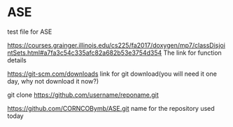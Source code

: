 # ASE

test file for ASE

https://courses.grainger.illinois.edu/cs225/fa2017/doxygen/mp7/classDisjointSets.html#a7fa3c54c335afc82a682b53e3754d354
The link for function details

https://git-scm.com/downloads
link for git download(you will need it one day, why not download it now?)

git clone https://github.com/username/reponame.git

https://github.com/CORNCOBymb/ASE.git
name for the repository used today
